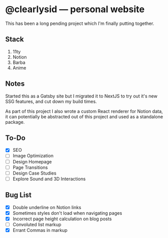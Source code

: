 # @clearlysid — personal website

This has been a long pending project which I'm finally putting together.

## Stack

1. 11ty
2. Notion
3. Barba
4. Anime

## Notes

Started this as a Gatsby site but I migrated it to NextJS to try out it's new SSG features, and cut down my build times.

As part of this project I also wrote a custom React renderer for Notion data, it can potentially be abstracted out of this project and used as a standalone package.

## To-Do

-   [x] SEO
-   [ ] Image Optimization
-   [ ] Design Homepage
-   [ ] Page Transitions
-   [ ] Design Case Studies
-   [ ] Explore Sound and 3D Interactions

## Bug List

-   [x] Double underline on Notion links
-   [x] Sometimes styles don't load when navigating pages
-   [x] Incorrect page height calculation on blog posts
-   [ ] Convoluted list markup
-   [x] Errant Commas in markup
